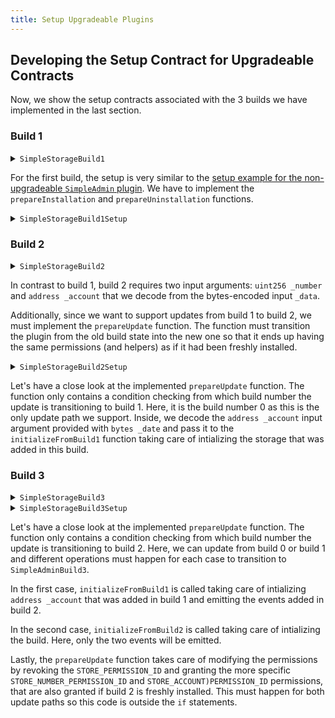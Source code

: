 ```yaml
---
title: Setup Upgradeable Plugins
---
```


## Developing the Setup Contract for Upgradeable Contracts

Now, we show the setup contracts associated with the 3 builds we have implemented in the last section.

### Build 1

<details>
<summary><code>SimpleStorageBuild1</code></summary>

```solidity
// SPDX-License-Identifier: AGPL-3.0-or-later
pragma solidity 0.8.17;

import {IDAO, PluginUUPSUpgradeable} from "@aragon/osx/core/plugin/PluginUUPSUpgradeable.sol";

/// @title SimpleStorage build 1
contract SimpleStorageBuild1 is PluginUUPSUpgradeable {
    bytes32 public constant STORE_PERMISSION_ID = keccak256("STORE_PERMISSION");

    uint256 public number; // added in build 1

    /// @notice Initializes the plugin when build 1 is installed.
    function initializeBuild1(IDAO _dao, uint256 _number) external initializer {
        __PluginUUPSUpgradeable_init(_dao);
        number = _number;
    }

    function storeNumber(uint256 _number) external auth(STORE_PERMISSION_ID) {
        number = _number;
    }
}
```

</details>

For the first build, the setup is very similar to the [setup example for the non-upgradeable `SimpleAdmin` plugin](../03-non-upgradeable-plugin/03-setup.md). We have to implement the `prepareInstallation` and `prepareUninstallation` functions.

<details>
<summary><code>SimpleStorageBuild1Setup</code></summary>

```solidity
// SPDX-License-Identifier: AGPL-3.0-or-later

pragma solidity 0.8.17;

import {PermissionLib} from "@aragon/osx/core/permission/PermissionLib.sol";
import {PluginSetup, IPluginSetup} from "@aragon/osx/framework/plugin/setup/PluginSetup.sol";
import {SimpleStorageBuild1} from "./SimpleStorageBuild1.sol";

/// @title SimpleStorageSetup build 1
contract SimpleStorageBuild1Setup is PluginSetup {
    address private immutable simpleStorageImplementation;

    constructor() {
        simpleStorageImplementation = address(new SimpleStorageBuild1());
    }

    /// @inheritdoc IPluginSetup
    function prepareInstallation(
        address _dao,
        bytes memory _data
    ) external returns (address plugin, PreparedSetupData memory preparedSetupData) {
        uint256 number = abi.decode(_data, (uint256));

        plugin = createERC1967Proxy(
            simpleStorageImplementation,
            abi.encodeWithSelector(SimpleStorageBuild1.initializeBuild1.selector, _dao, number)
        );

        PermissionLib.MultiTargetPermission[]
            memory permissions = new PermissionLib.MultiTargetPermission[](1);

        permissions[0] = PermissionLib.MultiTargetPermission({
            operation: PermissionLib.Operation.Grant,
            where: plugin,
            who: _dao,
            condition: PermissionLib.NO_CONDITION,
            permissionId: SimpleStorageBuild1(this.implementation()).STORE_PERMISSION_ID()
        });

        preparedSetupData.permissions = permissions;
    }

    /// @inheritdoc IPluginSetup
    function prepareUninstallation(
        address _dao,
        SetupPayload calldata _payload
    ) external view returns (PermissionLib.MultiTargetPermission[] memory permissions) {
        permissions = new PermissionLib.MultiTargetPermission[](1);

        permissions[0] = PermissionLib.MultiTargetPermission({
            operation: PermissionLib.Operation.Revoke,
            where: _payload.plugin,
            who: _dao,
            condition: PermissionLib.NO_CONDITION,
            permissionId: SimpleStorageBuild1(this.implementation()).STORE_PERMISSION_ID()
        });
    }

    /// @inheritdoc IPluginSetup
    function implementation() external view returns (address) {
        return simpleStorageImplementation;
    }
}
```

</details>

### Build 2

<details>
<summary><code>SimpleStorageBuild2</code></summary>

```solidity
// SPDX-License-Identifier: AGPL-3.0-or-later
pragma solidity 0.8.17;

import {IDAO, PluginUUPSUpgradeable} from "@aragon/osx/core/plugin/PluginUUPSUpgradeable.sol";

/// @title SimpleStorage build 2
contract SimpleStorageBuild2 is PluginUUPSUpgradeable {
    bytes32 public constant STORE_PERMISSION_ID = keccak256("STORE_PERMISSION");

    uint256 public number; // added in build 1
    address public account; // added in build 2

    /// @notice Initializes the plugin when build 2 is installed.
    function initializeBuild2(
        IDAO _dao,
        uint256 _number,
        address _account
    ) external reinitializer(2) {
        __PluginUUPSUpgradeable_init(_dao);
        number = _number;
        account = _account;
    }

    /// @notice Initializes the plugin when the update from build 1 to build 2 is applied.
    /// @dev The initialization of `SimpleStorageBuild1` has already happened.
    function initializeFromBuild1(address _account) external reinitializer(2) {
        account = _account;
    }


    function storeNumber(uint256 _number) external auth(STORE_PERMISSION_ID) {
        number = _number;
    }

    function storeAccount(address _account) external auth(STORE_PERMISSION_ID) {
        account = _account;
    }
}

```

</details>

In contrast to build 1, build 2 requires two input arguments: `uint256 _number` and `address _account` that we decode from the bytes-encoded input `_data`.

Additionally, since we want to support updates from build 1 to build 2, we must implement the `prepareUpdate` function. The function must transition the plugin from the old build state into the new one so that it ends up having the same permissions (and helpers) as if it had been freshly installed.

<details>
<summary><code>SimpleStorageBuild2Setup</code></summary>

```solidity
// SPDX-License-Identifier: AGPL-3.0-or-later

pragma solidity 0.8.17;

import {PermissionLib} from "@aragon/osx/core/permission/PermissionLib.sol";
import {PluginSetup, IPluginSetup} from "@aragon/osx/framework/plugin/setup/PluginSetup.sol";
import {SimpleStorageBuild2} from "./SimpleStorageBuild2.sol";

/// @title SimpleStorageSetup build 2
contract SimpleStorageBuild2Setup is PluginSetup {
    address private immutable simpleStorageImplementation;

    constructor() {
        simpleStorageImplementation = address(new SimpleStorageBuild2());
    }

    /// @inheritdoc IPluginSetup
    function prepareInstallation(
        address _dao,
        bytes memory _data
    ) external returns (address plugin, PreparedSetupData memory preparedSetupData) {
        (uint256 _number, address _account) = abi.decode(_data, (uint256, address));

        plugin = createERC1967Proxy(
            simpleStorageImplementation,
            abi.encodeWithSelector(
                SimpleStorageBuild2.initializeBuild2.selector,
                _dao,
                _number,
                _account
            )
        );

        PermissionLib.MultiTargetPermission[]
            memory permissions = new PermissionLib.MultiTargetPermission[](1);

        permissions[0] = PermissionLib.MultiTargetPermission({
            operation: PermissionLib.Operation.Grant,
            where: plugin,
            who: _dao,
            condition: PermissionLib.NO_CONDITION,
            permissionId: SimpleStorageBuild2(this.implementation()).STORE_PERMISSION_ID()
        });

        preparedSetupData.permissions = permissions;
    }

    /// @inheritdoc IPluginSetup
    function prepareUpdate(
        address _dao,
        uint16 _currentBuild,
        SetupPayload calldata _payload
    )
        external
        pure
        override
        returns (bytes memory initData, PreparedSetupData memory preparedSetupData)
    {
        (_dao, preparedSetupData);

        if (_currentBuild == 0) {
            address _account = abi.decode(_payload.data, (address));
            initData = abi.encodeWithSelector(
                SimpleStorageBuild2.initializeFromBuild1.selector,
                _account
            );
        }
    }

    /// @inheritdoc IPluginSetup
    function prepareUninstallation(
        address _dao,
        SetupPayload calldata _payload
    ) external view returns (PermissionLib.MultiTargetPermission[] memory permissions) {
        permissions = new PermissionLib.MultiTargetPermission[](1);

        permissions[0] = PermissionLib.MultiTargetPermission({
            operation: PermissionLib.Operation.Revoke,
            where: _payload.plugin,
            who: _dao,
            condition: PermissionLib.NO_CONDITION,
            permissionId: SimpleStorageBuild2(this.implementation()).STORE_PERMISSION_ID()
        });
    }

    /// @inheritdoc IPluginSetup
    function implementation() external view returns (address) {
        return simpleStorageImplementation;
    }
}
```

</details>

Let's have a close look at the implemented `prepareUpdate` function. The function only contains a condition checking from which build number the update is transitioning to build 1. Here, it is the build number 0 as this is the only update path we support. Inside, we decode the `address _account` input argument provided with `bytes _date` and pass it to the `initializeFromBuild1` function taking care of intializing the storage that was added in this build.

### Build 3

<details>
<summary><code>SimpleStorageBuild3</code></summary>

```solidity
// SPDX-License-Identifier: AGPL-3.0-or-later
pragma solidity 0.8.17;

import {IDAO, PluginUUPSUpgradeable} from "@aragon/osx/core/plugin/PluginUUPSUpgradeable.sol";

/// @title SimpleStorage build 3
contract SimpleStorageBuild3 is PluginUUPSUpgradeable {
    bytes32 public constant STORE_NUMBER_PERMISSION_ID = keccak256("STORE_NUMBER_PERMISSION"); // changed in build 3
    bytes32 public constant STORE_ACCOUNT_PERMISSION_ID = keccak256("STORE_ACCOUNT_PERMISSION"); // added in build 3

    uint256 public number; // added in build 1
    address public account; // added in build 2

    // added in build 3
    event NumberStored(uint256 number);
    event AccountStored(address account);
    error AlreadyStored();

    /// @notice Initializes the plugin when build 3 is installed.
    function initializeBuild3(
        IDAO _dao,
        uint256 _number,
        address _account
    ) external reinitializer(3) {
        __PluginUUPSUpgradeable_init(_dao);
        number = _number;
        account = _account;

        emit NumberStored({number: _number});
        emit AccountStored({account: _account});
    }

    /// @notice Initializes the plugin when the update from build 2 to build 3 is applied.
    /// @dev The initialization of `SimpleStorageBuild2` has already happened.
    function initializeFromBuild2() external reinitializer(3) {
        emit NumberStored({number: number});
        emit AccountStored({account: account});
    }

    /// @notice Initializes the plugin when the update from build 1 to build 3 is applied.
    /// @dev The initialization of `SimpleStorageBuild1` has already happened.
    function initializeFromBuild1(address _account) external reinitializer(3) {
        account = _account;

        emit NumberStored({number: number});
        emit AccountStored({account: _account});
    }

    function storeNumber(uint256 _number) external auth(STORE_NUMBER_PERMISSION_ID) {
        if (_number == number) revert AlreadyStored();

        number = _number;

        emit NumberStored({number: _number});
    }

    function storeAccount(address _account) external auth(STORE_ACCOUNT_PERMISSION_ID) {
        if (_account == account) revert AlreadyStored();

        account = _account;

        emit AccountStored({account: _account});
    }
}
```

</details>

<details>
<summary><code>SimpleStorageBuild3Setup</code></summary>

```solidity
// SPDX-License-Identifier: AGPL-3.0-or-later

pragma solidity 0.8.17;

import {PermissionLib} from "@aragon/osx/core/permission/PermissionLib.sol";
import {PluginSetup, IPluginSetup} from "@aragon/osx/framework/plugin/setup/PluginSetup.sol";
import {SimpleStorageBuild2} from "../build2/SimpleStorageBuild2.sol";
import {SimpleStorageBuild3} from "./SimpleStorageBuild3.sol";

/// @title SimpleStorageSetup build 3
contract SimpleStorageBuild3Setup is PluginSetup {
    address private immutable simpleStorageImplementation;

    constructor() {
        simpleStorageImplementation = address(new SimpleStorageBuild3());
    }

    /// @inheritdoc IPluginSetup
    function prepareInstallation(
        address _dao,
        bytes memory _data
    ) external returns (address plugin, PreparedSetupData memory preparedSetupData) {
        (uint256 _number, address _account) = abi.decode(_data, (uint256, address));

        plugin = createERC1967Proxy(
            simpleStorageImplementation,
            abi.encodeWithSelector(
                SimpleStorageBuild3.initializeBuild3.selector,
                _dao,
                _number,
                _account
            )
        );

        PermissionLib.MultiTargetPermission[]
            memory permissions = new PermissionLib.MultiTargetPermission[](2);

        permissions[0] = PermissionLib.MultiTargetPermission({
            operation: PermissionLib.Operation.Grant,
            where: plugin,
            who: _dao,
            condition: PermissionLib.NO_CONDITION,
            permissionId: SimpleStorageBuild3(this.implementation()).STORE_NUMBER_PERMISSION_ID()
        });

        permissions[1] = permissions[0];
        permissions[1].permissionId = SimpleStorageBuild3(this.implementation())
            .STORE_ACCOUNT_PERMISSION_ID();

        preparedSetupData.permissions = permissions;
    }

    /// @inheritdoc IPluginSetup
    function prepareUpdate(
        address _dao,
        uint16 _currentBuild,
        SetupPayload calldata _payload
    )
        external
        view
        override
        returns (bytes memory initData, PreparedSetupData memory preparedSetupData)
    {
        if (_currentBuild == 0) {
            address _account = abi.decode(_payload.data, (address));
            initData = abi.encodeWithSelector(
                SimpleStorageBuild3.initializeFromBuild1.selector,
                _account
            );
        } else if (_currentBuild == 1) {
            initData = abi.encodeWithSelector(SimpleStorageBuild3.initializeFromBuild2.selector);
        }

        PermissionLib.MultiTargetPermission[]
            memory permissions = new PermissionLib.MultiTargetPermission[](3);
        permissions[0] = PermissionLib.MultiTargetPermission({
            operation: PermissionLib.Operation.Revoke,
            where: _dao,
            who: _payload.plugin,
            condition: PermissionLib.NO_CONDITION,
            permissionId: keccak256("STORE_PERMISSION")
        });

        permissions[1] = permissions[0];
        permissions[1].operation = PermissionLib.Operation.Grant;
        permissions[1].permissionId = SimpleStorageBuild3(this.implementation())
            .STORE_NUMBER_PERMISSION_ID();

        permissions[2] = permissions[1];
        permissions[2].permissionId = SimpleStorageBuild3(this.implementation())
            .STORE_ACCOUNT_PERMISSION_ID();

        preparedSetupData.permissions = permissions;
    }

    /// @inheritdoc IPluginSetup
    function prepareUninstallation(
        address _dao,
        SetupPayload calldata _payload
    ) external view returns (PermissionLib.MultiTargetPermission[] memory permissions) {
        permissions = new PermissionLib.MultiTargetPermission[](2);

        permissions[0] = PermissionLib.MultiTargetPermission({
            operation: PermissionLib.Operation.Revoke,
            where: _payload.plugin,
            who: _dao,
            condition: PermissionLib.NO_CONDITION,
            permissionId: SimpleStorageBuild3(this.implementation()).STORE_NUMBER_PERMISSION_ID()
        });

        permissions[1] = permissions[1];
        permissions[1].permissionId = SimpleStorageBuild3(this.implementation())
            .STORE_ACCOUNT_PERMISSION_ID();
    }

    /// @inheritdoc IPluginSetup
    function implementation() external view returns (address) {
        return simpleStorageImplementation;
    }
}
```

</details>

Let's have a close look at the implemented `prepareUpdate` function. The function only contains a condition checking from which build number the update is transitioning to build 2. Here, we can update from build 0 or build 1 and different operations must happen for each case to transition to `SimpleAdminBuild3`.

In the first case, `initializeFromBuild1` is called taking care of intializing `address _account` that was added in build 1 and emitting the events added in build 2.

In the second case, `initializeFromBuild2` is called taking care of intializing the build. Here, only the two events will be emitted.

Lastly, the `prepareUpdate` function takes care of modifying the permissions by revoking the `STORE_PERMISSION_ID` and granting the more specific `STORE_NUMBER_PERMISSION_ID` and `STORE_ACCOUNT)PERMISSION_ID` permissions, that are also granted if build 2 is freshly installed. This must happen for both update paths so this code is outside the `if` statements.
